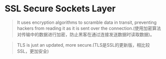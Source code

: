 # SSL Secure Sockets Layer

> It uses encryption algorithms to scramble data in transit, preventing hackers from reading it as it is sent over the connection.(使用加密算法对传输中的数据进行加密，防止黑客在通过连接发送数据时读取数据)。

> TLS is just an updated, more secure.(TLS是SSL的更新版，相比较SSL，更加安全)